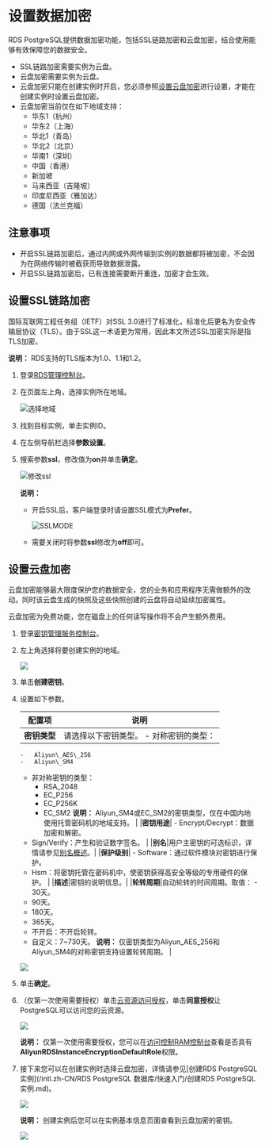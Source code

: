 # 设置数据加密

RDS PostgreSQL提供数据加密功能，包括SSL链路加密和云盘加密，结合使用能够有效保障您的数据安全。

-   SSL链路加密需要实例为云盘。
-   云盘加密需要实例为云盘。
-   云盘加密只能在创建实例时开启，您必须参照[设置云盘加密](#section_ffo_jzy_q7z)进行设置，才能在创建实例时设置云盘加密。
-   云盘加密当前仅在如下地域支持：
    -   华东1（杭州）
    -   华东2（上海）
    -   华北1（青岛）
    -   华北2（北京）
    -   华南1（深圳）
    -   中国（香港）
    -   新加坡
    -   马来西亚（吉隆坡）
    -   印度尼西亚（雅加达）
    -   德国（法兰克福）

## 注意事项

-   开启SSL链路加密后，通过内网或外网传输到实例的数据都将被加密，不会因为在网络传输时被截获而导致数据泄露。
-   开启SSL链路加密后，已有连接需要断开重连，加密才会生效。

## 设置SSL链路加密

国际互联网工程任务组（IETF）对SSL 3.0进行了标准化，标准化后更名为安全传输层协议（TLS）。由于SSL这一术语更为常用，因此本文所述SSL加密实际是指TLS加密。

**说明：** RDS支持的TLS版本为1.0、1.1和1.2。

1.  登录[RDS管理控制台](https://rds.console.aliyun.com/)。

2.  在页面左上角，选择实例所在地域。

    ![选择地域](https://static-aliyun-doc.oss-accelerate.aliyuncs.com/assets/img/zh-CN/3074469951/p36543.png)

3.  找到目标实例，单击实例ID。

4.  在左侧导航栏选择**参数设置**。

5.  搜索参数**ssl**，修改值为**on**并单击**确定**。

    ![修改ssl](https://static-aliyun-doc.oss-accelerate.aliyuncs.com/assets/img/zh-CN/5477559951/p67643.png)

    **说明：**

    -   开启SSL后，客户端登录时请设置SSL模式为**Prefer**。

        ![SSLMODE](https://static-aliyun-doc.oss-accelerate.aliyuncs.com/assets/img/zh-CN/5477559951/p74979.png)

    -   需要关闭时将参数**ssl**修改为**off**即可。

## 设置云盘加密

云盘加密能够最大限度保护您的数据安全，您的业务和应用程序无需做额外的改动。同时该云盘生成的快照及这些快照创建的云盘将自动延续加密属性。

云盘加密为免费功能，您在磁盘上的任何读写操作将不会产生额外费用。

1.  登录[密钥管理服务控制台](https://kms.console.aliyun.com/cn-hongkong/key/list)。

2.  左上角选择将要创建实例的地域。

    ![](https://static-aliyun-doc.oss-accelerate.aliyuncs.com/assets/img/zh-CN/5477559951/p55767.png)

3.  单击**创建密钥**。

4.  设置如下参数。

    |配置项|说明|
    |---|--|
    |**密钥类型**|请选择以下密钥类型。    -   对称密钥的类型：
        -   Aliyun\_AES\_256
        -   Aliyun\_SM4
    -   非对称密钥的类型：
        -   RSA\_2048
        -   EC\_P256
        -   EC\_P256K
        -   EC\_SM2
**说明：** Aliyun\_SM4或EC\_SM2的密钥类型，仅在中国内地使用托管密码机的地域支持。 |
    |**密钥用途**|    -   Encrypt/Decrypt：数据加密和解密。
    -   Sign/Verify：产生和验证数字签名。 |
    |**别名**|用户主密钥的可选标识，详情请参见[别名概述](/intl.zh-CN/密钥服务/管理别名/别名概述.md)。|
    |**保护级别**|    -   Software：通过软件模块对密钥进行保护。
    -   Hsm：将密钥托管在密码机中，使密钥获得高安全等级的专用硬件的保护。 |
    |**描述**|密钥的说明信息。|
    |**轮转周期**|自动轮转的时间周期。取值：    -   30天。
    -   90天。
    -   180天。
    -   365天。
    -   不开启：不开启轮转。
    -   自定义：7~730天。
**说明：** 仅密钥类型为Aliyun\_AES\_256和Aliyun\_SM4的对称密钥支持设置轮转周期。 |

    ![](https://static-aliyun-doc.oss-accelerate.aliyuncs.com/assets/img/zh-CN/3551703061/p55744.png)

5.  单击**确定**。

6.  （仅第一次使用需要授权）单击[云资源访问授权](https://ram.console.aliyun.com/role/authorization?request=%7B%22Services%22%3A%5B%7B%22Service%22%3A%22PostgreSQL%22%2C%22Roles%22%3A%5B%7B%22RoleName%22%3A%22AliyunRDSInstanceEncryptionDefaultRole%22%2C%22TemplateId%22%3A%22PostgreSQLInstanceEncryptionRole%22%7D%5D%7D%5D%2C%22ReturnUrl%22%3A%22https%3A%2F%2Fpostgresql.console.aliyun.com%22%7D)，单击**同意授权**让PostgreSQL可以访问您的云资源。

    ![](https://static-aliyun-doc.oss-accelerate.aliyuncs.com/assets/img/zh-CN/3905607061/p55746.png)

    **说明：** 仅第一次使用需要授权，您可以在[访问控制RAM控制台](https://ram.console.aliyun.com/roles)查看是否具有**AliyunRDSInstanceEncryptionDefaultRole**权限。

7.  接下来您可以在创建实例时选择云盘加密，详情请参见[创建RDS PostgreSQL实例](/intl.zh-CN/RDS PostgreSQL 数据库/快速入门/创建RDS PostgreSQL实例.md)。

    ![](https://static-aliyun-doc.oss-accelerate.aliyuncs.com/assets/img/zh-CN/5477559951/p55750.png)

    **说明：** 创建实例后您可以在实例基本信息页面查看到云盘加密的密钥。

    ![](https://static-aliyun-doc.oss-accelerate.aliyuncs.com/assets/img/zh-CN/5477559951/p72793.png)



